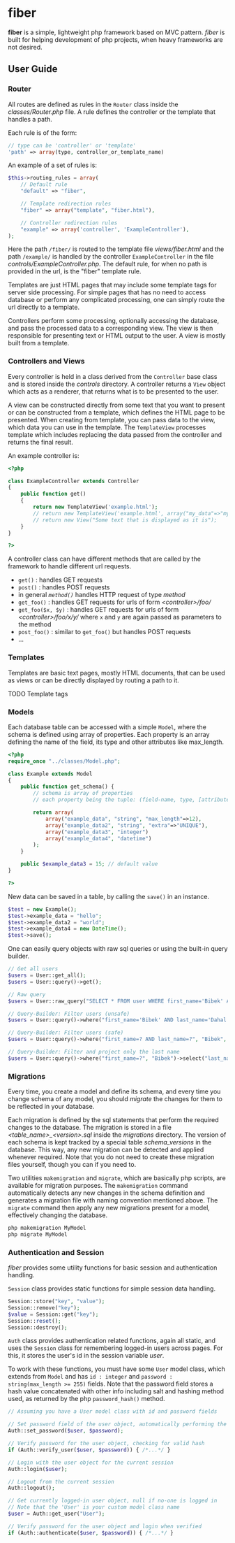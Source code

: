 # fiber

**fiber** is a simple, lightweight php framework based on MVC pattern. *fiber* is built for helping development of php projects, when heavy frameworks are not desired.

## User Guide

### Router

All routes are defined as rules in the `Router` class inside the *classes/Router.php* file. A rule defines the controller or the template that handles a path.

Each rule is of the form:

```php
// type can be 'controller' or 'template'
'path' => array(type, controller_or_template_name)
```

An example of a set of rules is:

```php
$this->routing_rules = array(
    // Default rule
    "default" => "fiber",

    // Template redirection rules
    "fiber" => array("template", "fiber.html"),

    // Controller redirection rules
    "example" => array('controller', 'ExampleController'),
);
```

Here the path `/fiber/` is routed to the template file *views/fiber.html* and the path `/example/` is handled by the controller `ExampleController` in the file *controls/ExampleController.php*. The default rule, for when no path is
provided in the url, is the "fiber" template rule.

Templates are just HTML pages that may include some template tags for server side processing. For simple pages that has no need to access database or perform any complicated processing, one can simply route the url directly to a template.

Controllers perform some processing, optionally accessing the database, and pass the processed data to a corresponding view. The view is then responsible for presenting text or HTML output to the user. A view is mostly built from a template.

### Controllers and Views

Every controller is held in a class derived from the `Controller` base class and is stored inside the *controls* directory. A controller returns a `View` object which acts as a renderer, that returns what is to be presented to the user.

A view can be constructed directly from some text that you want to present or can be constructed from a template, which defines the HTML page to be presented. When creating from template, you can pass data to the view, which data you can
use in the template. The `TemplateView` processes template which includes replacing the data passed from the controller and
returns the final result.

An example controller is:

```php
<?php

class ExampleController extends Controller
{
    public function get()
    {
        return new TemplateView('example.html');
        // return new TemplateView('example.html', array("my_data"=>"my_value"));
        // return new View("Some text that is displayed as it is");
    }
}

?>
```

A controller class can have different methods that are called by the framework to handle different url requests.

* `get()` : handles GET requests
* `post()` : handles POST requests
* in general *`method()`* handles HTTP request of type *method*
* `get_foo()` : handles GET requests for urls of form *&lt;controller&gt;/foo/*
* `get_foo($x, $y)` : handles GET requests for urls of form *&lt;controller&gt;/foo/x/y/* where `x` and `y` are again passed as parameters to the method
* `post_foo()` : similar to `get_foo()` but handles POST requests
* ...

### Templates

Templates are basic text pages, mostly HTML documents, that can be used as views or can be directly displayed by routing a path to it.

TODO Template tags

### Models

Each database table can be accessed with a simple `Model`, where the schema is defined using array of properties. Each property is an array defining the name of the field, its type and other attributes like max_length.

```php
<?php
require_once "../classes/Model.php";

class Example extends Model
{
    public function get_schema() {
        // schema is array of properties
        // each property being the tuple: (field-name, type, [attribute,...])

        return array(
            array("example_data", "string", "max_length"=>12),
            array("example_data2", "string", "extra"=>"UNIQUE"),
            array("example_data3", "integer")
            array("example_data4", "datetime")
        );
    }

    public $example_data3 = 15; // default value
}

?>
```

New data can be saved in a table, by calling the `save()` in an instance.

```php
$test = new Example();
$test->example_data = "hello";
$test->example_data2 = "world";
$test->example_data4 = new DateTime();
$test->save();
```

One can easily query objects with raw sql queries or using the built-in query builder.

```php
// Get all users
$users = User::get_all();
$users = User::query()->get();

// Raw query
$users = User::raw_query("SELECT * FROM user WHERE first_name='Bibek' AND last_name='Dahal'");

// Query-Builder: Filter users (unsafe)
$users = User::query()->where("first_name='Bibek' AND last_name='Dahal'")->get();

// Query-Builder: Filter users (safe)
$users = User::query()->where("first_name=? AND last_name=?", "Bibek", "Dahal")->get();

// Query-Builder: Filter and project only the last name
$users = User::query()->where("first_name=?", "Bibek")->select("last_name")->get();
```

### Migrations

Every time, you create a model and define its schema, and every time you change schema of any model, you should *migrate* the changes for them to be reflected in your database.

Each migration is defined by the sql statements that perform the required changes to the database. The migration is stored in a file *&lt;table_name&gt;_&lt;version&gt;.sql* inside the *migrations* directory. The version of each schema is kept tracked by a special table *schema_versions* in the database. This way, any new migration can be detected and applied whenever required. Note that you do not need to create these migration files yourself, though you can if you need to.

Two utilities `makemigration` and `migrate`, which are basically php scripts, are available for migration purposes. The `makemigration` command automatically detects any new changes in the schema definition and generates a migration file with naming convention mentioned above. The `migrate` command then apply any new migrations present for a model, effectively changing the database.

```bash
php makemigration MyModel
php migrate MyModel
```


### Authentication and Session

*fiber* provides some utility functions for basic session and authentication handling.

`Session` class provides static functions for simple session data handling.

```php
Session::store("key", "value");
Session::remove("key");
$value = Session::get("key");
Session::reset();
Session::destroy();
```

`Auth` class provides authentication related functions, again all static, and uses the `Session` class for remembering logged-in users across pages. For this, it stores the user's id in the session variable *user*.

To work with these functions, you must have some `User` model class, which extends from `Model` and has `id : integer` and `password : string(max_length >= 255)` fields. Note that the password field stores a hash value concatenated with other info including salt and hashing method used, as returned by the php `password_hash()` method.

```php
// Assuming you have a User model class with id and password fields

// Set password field of the user object, automatically performing the hashing
Auth::set_password($user, $password);

// Verify password for the user object, checking for valid hash
if (Auth::verify_user($user, $password)) { /*...*/ }

// Login with the user object for the current session
Auth::login($user);

// Logout from the current session
Auth::logout();

// Get currently logged-in user object, null if no-one is logged in
// Note that the 'User' is your custom model class name
$user = Auth::get_user("User");

// Verify password for the user object and login when verified
if (Auth::authenticate($user, $password)) { /*...*/ }
```
